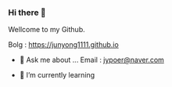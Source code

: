 ### Hi there 👋
Wellcome to my Github.  


Bolg : https://junyong1111.github.io   

- 💬 Ask me about ...
Email : jypoer@naver.com

- 🌱 I’m currently learning

<!--
**junyong1111/junyong1111** is a ✨ _special_ ✨ repository because its `README.md` (this file) appears on your GitHub profile.

Here are some ideas to get you started:

- 🔭 I’m currently working on ...
- 🌱 I’m currently learning ...
- 👯 I’m looking to collaborate on ...
- 🤔 I’m looking for help with ...
- 💬 Ask me about ...
- 📫 How to reach me: ...
- 😄 Pronouns: ...
- ⚡ Fun fact: ...
-->
